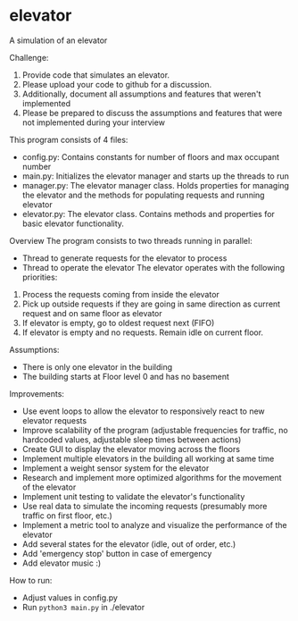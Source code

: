 # elevator
A simulation of an elevator

Challenge:
1. Provide code that simulates an elevator.
2. Please upload your code to github for a discussion.
3. Additionally, document all assumptions and features that weren't implemented
4. Please be prepared to discuss the assumptions and features that were not implemented during your interview

This program consists of 4 files:
- config.py: Contains constants for number of floors and max occupant number
- main.py: Initializes the elevator manager and starts up the threads to run
- manager.py: The elevator manager class. Holds properties for managing the elevator and the methods for populating requests and running elevator
- elevator.py: The elevator class. Contains methods and properties for basic elevator functionality.

Overview
The program consists to two threads running in parallel:
- Thread to generate requests for the elevator to process
- Thread to operate the elevator
The elevator operates with the following priorities:
1. Process the requests coming from inside the elevator
2. Pick up outside requests if they are going in same direction as current request and on same floor as elevator
3. If elevator is empty, go to oldest request next (FIFO)
4. If elevator is empty and no requests. Remain idle on current floor.

Assumptions:
- There is only one elevator in the building
- The building starts at Floor level 0 and has no basement

Improvements:
- Use event loops to allow the elevator to responsively react to new elevator requests
- Improve scalability of the program (adjustable frequencies for traffic, no hardcoded values, adjustable sleep times between actions)
- Create GUI to display the elevator moving across the floors
- Implement multiple elevators in the building all working at same time
- Implement a weight sensor system for the elevator
- Research and implement more optimized algorithms for the movement of the elevator
- Implement unit testing to validate the elevator's functionality
- Use real data to simulate the incoming requests (presumably more traffic on first floor, etc.)
- Implement a metric tool to analyze and visualize the performance of the elevator
- Add several states for the elevator (idle, out of order, etc.)
- Add 'emergency stop' button in case of emergency
- Add elevator music :)

How to run:
- Adjust values in config.py
- Run `python3 main.py` in ./elevator